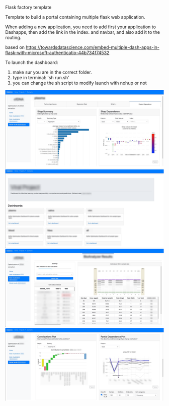 Flask factory template

Template to build a portal containing multiple flask web application.

When adding a new application, 
you need to add first your application to Dashapps, 
then add the link in the index. and navbar, and also add it to the routing.

based on https://towardsdatascience.com/embed-multiple-dash-apps-in-flask-with-microsoft-authenticatio-44b734f74532


To launch the dashboard:

1. make sur you are in the correct folder.
2. type in terminal: 'sh run.sh'
3. you can change the sh script to modify launch with nohup or not



![preview](app/assets/img1.png)
![preview](app/assets/img2.png)
![preview](app/assets/img3.png)
![preview](app/assets/img4.png)
